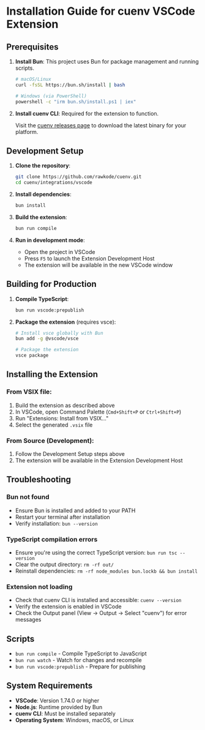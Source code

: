 # Installation Guide for cuenv VSCode Extension

## Prerequisites

1. **Install Bun**: This project uses Bun for package management and running scripts.

   ```bash
   # macOS/Linux
   curl -fsSL https://bun.sh/install | bash

   # Windows (via PowerShell)
   powershell -c "irm bun.sh/install.ps1 | iex"
   ```

2. **Install cuenv CLI**: Required for the extension to function.

   Visit the [cuenv releases page](https://github.com/rawkode/cuenv/releases) to download the latest binary for your platform.

## Development Setup

1. **Clone the repository**:

   ```bash
   git clone https://github.com/rawkode/cuenv.git
   cd cuenv/integrations/vscode
   ```

2. **Install dependencies**:

   ```bash
   bun install
   ```

3. **Build the extension**:

   ```bash
   bun run compile
   ```

4. **Run in development mode**:
   - Open the project in VSCode
   - Press `F5` to launch the Extension Development Host
   - The extension will be available in the new VSCode window

## Building for Production

1. **Compile TypeScript**:

   ```bash
   bun run vscode:prepublish
   ```

2. **Package the extension** (requires vsce):

   ```bash
   # Install vsce globally with Bun
   bun add -g @vscode/vsce

   # Package the extension
   vsce package
   ```

## Installing the Extension

### From VSIX file:

1. Build the extension as described above
2. In VSCode, open Command Palette (`Cmd+Shift+P` or `Ctrl+Shift+P`)
3. Run "Extensions: Install from VSIX..."
4. Select the generated `.vsix` file

### From Source (Development):

1. Follow the Development Setup steps above
2. The extension will be available in the Extension Development Host

## Troubleshooting

### Bun not found

- Ensure Bun is installed and added to your PATH
- Restart your terminal after installation
- Verify installation: `bun --version`

### TypeScript compilation errors

- Ensure you're using the correct TypeScript version: `bun run tsc --version`
- Clear the output directory: `rm -rf out/`
- Reinstall dependencies: `rm -rf node_modules bun.lockb && bun install`

### Extension not loading

- Check that cuenv CLI is installed and accessible: `cuenv --version`
- Verify the extension is enabled in VSCode
- Check the Output panel (View → Output → Select "cuenv") for error messages

## Scripts

- `bun run compile` - Compile TypeScript to JavaScript
- `bun run watch` - Watch for changes and recompile
- `bun run vscode:prepublish` - Prepare for publishing

## System Requirements

- **VSCode**: Version 1.74.0 or higher
- **Node.js**: Runtime provided by Bun
- **cuenv CLI**: Must be installed separately
- **Operating System**: Windows, macOS, or Linux
